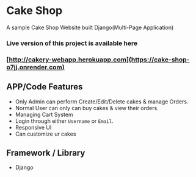 
# Cake Shop

A sample Cake Shop Website built Django(Multi-Page Application)

### Live version of this project is available here 
### [http://cakery-webapp.herokuapp.com](https://cake-shop-o7jj.onrender.com)

## APP/Code Features 
- Only Admin can perform Create/Edit/Delete cakes & manage Orders.
- Normal User can only can buy cakes & view their orders.
- Managing Cart System
- Login through either `Username` or `Email`.
- Responsive UI
- Can customize ur cakes 

## Framework / Library 
- Django

